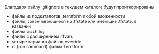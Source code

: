 Благодаря файлу .gitignore в текущем каталоге будут проигнорированы
 - файлы из подкаталогов .terraform любой вложенности
 - файлы, заканчивающиеся на .tfstate или имеющие .tfstate. в названии
 - файлы crash.log
 - файлы с расширением .tfvars
 - четыре варианта файлов override
 - rc (run command) файлы Terraform
